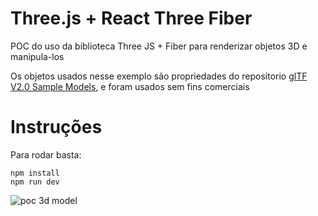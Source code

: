 # Three.js + React Three Fiber

POC do uso da biblioteca Three JS + Fiber para renderizar objetos 3D e manipula-los

Os objetos usados nesse exemplo são propriedades do repositorio [glTF V2.0 Sample Models](https://github.com/KhronosGroup/glTF-Sample-Assets), e foram usados sem fins comerciais

# Instruções

Para rodar basta:

    npm install
    npm run dev

![poc 3d model](https://github.com/user-attachments/assets/24707512-7b1b-4930-8ea7-a2121dd2ec10)

